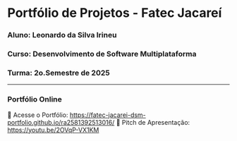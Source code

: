 # Portfólio de Projetos - Fatec Jacareí
### Aluno: Leonardo da Silva Irineu
### Curso: Desenvolvimento de Software Multiplataforma
### Turma: 2o.Semestre de 2025
 
---

### Portfólio Online  
🔗 Acesse o Portfólio: https://fatec-jacarei-dsm-portfolio.github.io/ra2581392513016/
🎤 Pitch de Apresentação: https://youtu.be/2OVqP-VX1KM
